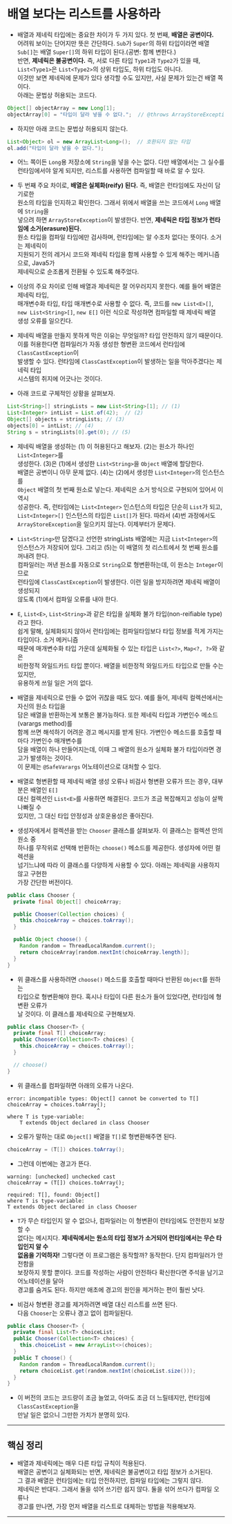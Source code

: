 # 배열 보다는 리스트를 사용하라

- 배열과 제네릭 타입에는 중요한 차이가 두 가지 있다. 첫 번째, **배열은 공변이다.**  
  어려워 보이는 단어지만 뜻은 간단하다. `Sub`가 `Super`의 하위 타입이라면 배열  
  `Sub[]`는 배열 `Super[]`의 하위 타입이 된다.(공변: 함께 변한다.)  
  반면, **제네릭은 불공변이다.** 즉, 서로 다른 타입 `Type1`과 `Type2`가 있을 때,  
  `List<Type1>`은 `List<Type2>`의 상위 타입도, 하위 타입도 아니다.  
  이것만 보면 제네릭에 문제가 있다 생각할 수도 있지만, 사실 문제가 있는건 배열 쪽이다.  
  아래는 문법상 허용되는 코드다.

```java
Object[] objectArray = new Long[1];
objectArray[0] = "타입이 달라 넣을 수 없다.";  // @throws ArrayStoreException
```

- 하지만 아래 코드는 문법상 허용되지 않는다.

```java
List<Object> ol = new ArrayList<Long>();  // 호환되지 않는 타입
ol.add("타입이 달라 넣을 수 없다.");
```

- 어느 쪽이든 `Long`용 저장소에 `String`을 넣을 수는 없다. 다만 배열에서는 그 실수를  
  런타임에서야 알게 되지만, 리스트를 사용하면 컴파일할 때 바로 알 수 있다.

- 두 번째 주요 차이로, **배열은 실체화(reify) 된다.** 즉, 배열은 런타임에도 자신이 담기로한  
  원소의 타입을 인지하고 확인한다. 그래서 위에서 배열을 쓰는 코드에서 `Long` 배열에 `String`을  
  넣으려 하면 `ArrayStoreException`이 발생한다. 반면, **제네릭은 타입 정보가 런타임에 소거(erasure)된다.**  
  원소 타입을 컴파일 타임에만 검사하며, 런타임에는 알 수조차 없다는 뜻이다. 소거는 제네릭이  
  지원되기 전의 레거시 코드와 제네릭 타입을 함께 사용할 수 있게 해주는 메커니즘으로, Java5가  
  제네릭으로 순조롭게 전환될 수 있도록 해주었다.

- 이상의 주요 차이로 인해 배열과 제네릭은 잘 어우러지지 못한다. 예를 들어 배열은 제네릭 타입,  
  매개변수화 타입, 타입 매개변수로 사용할 수 없다. 즉, 코드를 `new List<E>[]`,  
  `new List<String>[]`, `new E[]` 이런 식으로 작성하면 컴파일할 때 제네릭 배열  
  생성 오류를 일으킨다.

- 제네릭 배열을 만들지 못하게 막은 이유는 무엇일까? 타입 안전하지 않기 때문이다.  
  이를 허용한다면 컴파일러가 자동 생성한 형변환 코드에서 런타임에 `ClassCastException`이  
  발생할 수 있다. 런타임에 `ClassCastException`이 발생하는 일을 막아주겠다는 제네릭 타입  
  시스템의 취지에 어긋나는 것이다.

- 아래 코드로 구체적인 상황을 살펴보자.

```java
List<String>[] stringLists = new List<String>[1]; // (1)
List<Integer> intList = List.of(42);  // (2)
Object[] objects = stringLists; // (3)
objects[0] = intList; // (4)
String s = stringLists[0].get(0); // (5)
```

- 제네릭 배열을 생성하는 (1) 이 허용된다고 해보자. (2)는 원소가 하나인 `List<Integer>`를  
  생성한다. (3)은 (1)에서 생성한 `List<String>`을 `Object` 배열에 할당한다.  
  배열은 공변이니 아무 문제 없다. (4)는 (2)에서 생성한 `List<Integer>`의 인스턴스를  
  `Object` 배열의 첫 번째 원소로 넣는다. 제네릭은 소거 방식으로 구현되어 있어서 이 역시  
  성공한다. 즉, 런타임에는 `List<Integer>` 인스턴스의 타입은 단순히 `List`가 되고,  
  `List<Integer>[]` 인스턴스의 타입은 `List[]`가 된다. 따라서 (4)번 과정에서도  
  `ArrayStoreException`을 일으키지 않는다. 이제부터가 문제다.

- `List<String>`만 담겠다고 선언한 stringLists 배열에는 지금 `List<Integer>`의  
  인스턴스가 저장되어 있다. 그리고 (5)는 이 배열의 첫 리스트에서 첫 번째 원소를 꺼내려 한다.  
  컴파일러는 꺼낸 원소를 자동으로 `String`으로 형변환하는데, 이 원소는 `Integer`이므로  
  런타임에 `ClassCastException`이 발생한다. 이런 일을 방지하려면 제네릭 배열이 생성되지  
  않도록 (1)에서 컴파일 오류를 내야 한다.

- `E`, `List<E>`, `List<String>`과 같은 타입을 실체화 불가 타입(non-reifiable type)라고 한다.  
  쉽게 말해, 실체화되지 않아서 런타임에는 컴파일타임보다 타입 정보를 적게 가지는 타입이다. 소거 메커니즘  
  때문에 매개변수화 타입 가운데 실체화될 수 있는 타입은 `List<?>`, `Map<?, ?>`와 같은  
  비한정적 와일드카드 타입 뿐이다. 배열을 비한정적 와일드카드 타입으로 만들 수는 있지만,  
  유용하게 쓰일 일은 거의 없다.

- 배열을 제네릭으로 만들 수 없어 귀찮을 때도 있다. 예를 들어, 제네릭 컬렉션에서는 자신의 원소 타입을  
  담은 배열을 반환하는게 보통은 불가능하다. 또한 제네릭 타입과 가변인수 메소드(varargs method)를  
  함께 쓰면 해석하기 어려운 경고 메시지를 받게 된다. 가변인수 메소드를 호출할 때마다 가변인수 매개변수를  
  담을 배열이 하나 만들어지는데, 이때 그 배열의 원소가 실체화 불가 타입이라면 경고가 발생하는 것이다.  
  이 문제는 `@SafeVarargs` 어노테이션으로 대처할 수 있다.

- 배열로 형변환할 때 제네릭 배열 생성 오류나 비검사 형변환 오류가 뜨는 경우, 대부분은 배열인 `E[]`  
  대신 컬렉션인 `List<E>`를 사용하면 해결된다. 코드가 조금 복잡해지고 성능이 살짝 나빠질 수  
  있지만, 그 대신 타입 안정성과 상호운용성은 좋아진다.

- 생성자에게서 컬렉션을 받는 `Chooser` 클래스를 살펴보자. 이 클래스는 컬렉션 안의 원소 중  
  하나를 무작위로 선택해 반환하는 `choose()` 메소드를 제공한다. 생성자에 어떤 컬렉션을  
  넘기느냐에 따라 이 클래스를 다양하게 사용할 수 있다. 아래는 제네릭을 사용하지 않고 구현한  
  가장 간단한 버전이다.

```java
public class Chooser {
  private final Object[] choiceArray;

  public Chooser(Collection choices) {
    this.choiceArray = choices.toArray();
  }

  public Object choose() {
    Random random = ThreadLocalRandom.current();
    return choiceArray[random.nextInt(choiceArray.length)];
  }
}
```

- 위 클래스를 사용하려면 `choose()` 메소드를 호출할 때마다 반환된 `Object`를 원하는  
  타입으로 형변환해야 한다. 혹시나 타입이 다른 원소가 들어 있었다면, 런타임에 형변환 오류가  
  날 것이다. 이 클래스를 제네릭으로 구현해보자.

```java
public class Chooser<T> {
  private final T[] choiceArray;
  public Chooser(Collection<T> choices) {
    this.choiceArray = choices.toArray();
  }

  // choose()
}
```

- 위 클래스를 컴파일하면 아래의 오류가 나온다.

```
error: incompatible types: Object[] cannot be converted to T[]
choiceArray = choices.toArray();
                             ^
where T is type-variable:
    T extends Object declared in class Chooser
```

- 오류가 말하는 대로 `Object[]` 배열을 `T[]`로 형변환해주면 된다.

```java
choiceArray = (T[]) choices.toArray();
```

- 그런데 이번에는 경고가 뜬다.

```
warning: [unchecked] unchecked cast
choiceArray = (T[]) choices.toArray();
                                   ^
required: T[], found: Object[]
where T is type-variable:
T extends Object declared in class Chooser
```

- `T`가 무슨 타입인지 알 수 없으나, 컴파일러는 이 형변환이 런타임에도 안전한지 보장할 수  
  없다는 메시지다. **제네릭에서는 원소의 타입 정보가 소거되어 런타임에서는 무슨 타입인지 알 수**  
  **없음을 기억하자!** 그렇다면 이 프로그램은 동작할까? 동작한다. 단지 컴파일러가 안전함을  
  보장하지 못할 뿐이다. 코드를 작성하는 사람이 안전하다 확신한다면 주석을 남기고 어노테이션을 달아  
  경고를 숨겨도 된다. 하지만 애초에 경고의 원인을 제거하는 편이 훨씬 낫다.

- 비검사 형변환 경고를 제거하려면 배열 대신 리스트를 쓰면 된다.  
  다음 `Chooser`는 오류나 경고 없이 컴파일된다.

```java
public class Chooser<T> {
  private final List<T> choiceList;
  public Chooser(Collection<T> choices) {
    this.choiceList = new ArrayList<>(choices);
  }
  public T choose() {
    Random random = ThreadLocalRandom.current();
    return choiceList.get(random.nextInt(choiceList.size()));
  }
}
```

- 이 버전의 코드는 코드량이 조금 늘었고, 아마도 조금 더 느릴테지만, 런타임에 `ClassCastException`을  
  만날 일은 없으니 그만한 가치가 분명히 있다.

---

## 핵심 정리

- 배열과 제네릭에는 매우 다른 타입 규칙이 적용된다.  
  배열은 공변이고 실체화되는 반면, 제네릭은 불공변이고 타입 정보가 소거된다.  
  그 결과 배열은 런타임에는 타입 안전하지만, 컴파일 타입에는 그렇지 않다.  
  제네릭은 반대다. 그래서 둘을 섞어 쓰기란 쉽지 않다. 둘을 섞어 쓰다가 컴파일 오류나  
  경고를 만나면, 가장 먼저 배열을 리스트로 대체하는 방법을 적용해보자.

---
